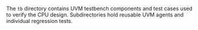 The `tb` directory contains UVM testbench components and test cases used to
verify the CPU design. Subdirectories hold reusable UVM agents and individual
regression tests.
